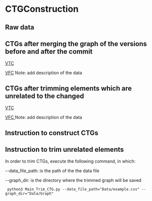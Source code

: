 # CTGConstruction

## Raw data

## CTGs after merging the graph of the versions before and after the commit

<a href="https://drive.google.com/file/d/1-2ezW8Hc9VOtalbaCx9i0N0BLzVXxAN5/view?usp=share_link">VTC</a>

<a href="https://drive.google.com/file/d/1QgLrB-0yEexOBzf8gUao02NDabahaO-y/view?usp=share_link">VFC</a>
Note: add description of the data

## CTGs after trimming elements which are unrelated to the changed

<a href="https://drive.google.com/drive/folders/15C0WjoIq9DtNQpCgHRiESngOO8CJuZOW?usp=sharing"> VTC </a>

<a href="https://drive.google.com/drive/folders/1hFpVj11u_BJjVECqtgxrMRvj5-X46laZ?usp=sharing"> VFC </a>
Note: add description of the data

## Instruction to construct CTGs

## Instruction to trim unrelated elements

In order to trim CTGs, execute the following command, in which:

--data_file_path: is the path of the the data file

--graph_dir: is the directory where the trimmed graph will be saved


```
 python3 Main_Trim_CTG.py --data_file_path="Data/example.csv" --graph_dir="Data/Graph"
```
